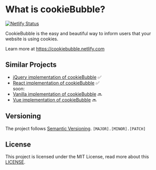 # What is cookieBubble?
[![Netlify Status](https://api.netlify.com/api/v1/badges/fb322690-acb0-44c1-9e64-d753fda2c240/deploy-status)](https://app.netlify.com/sites/cookiebubble/deploys)

CookieBubble is the easy and beautiful way to inform users that your website is using cookies. 

Learn more at https://cookiebubble.netlify.com

## Similar Projects
- [jQuery implementation of cookieBubble](https://github.com/CookieBubble/jquery-cookie-bubble)  ✅
- [React implementation of cookieBubble](https://github.com/CookieBubble/react-cookie-bubble)  ✅
</br>soon:</br>
- [Vanilla implementation of cookieBubble](https://github.com/CookieBubble/vanilla-cookie-bubble)  🔜
- [Vue implementation of cookieBubble](https://github.com/CookieBubble/vue-cookie-bubble) 🔜


## Versioning
The project follows [Semantic Versioning](https://semver.org/).
`[MAJOR].[MINOR].[PATCH]` 


## License
This project is licensed under the MIT License,
read more about this [LICENSE](https://github.com/CookieBubble/cookieBubble/blob/master/LICENSE).
